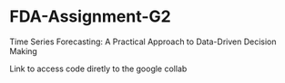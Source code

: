 # FDA-Assignment-G2
Time Series Forecasting: A Practical Approach to Data-Driven Decision Making


Link to access code diretly to the google collab


